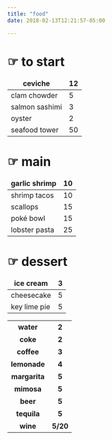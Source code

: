 ```yaml
---
title: "food"
date: 2018-02-13T12:21:57-05:00

---
```


<style>
td, th {
   border: none!important;
}
</style>

<h1> ☞ to start </h1> 

| ceviche  |  12 |
|---|---|
| clam chowder  |  5 |
| salmon sashimi  |  3 |
| oyster  |  2 |
| seafood tower  |  50 |

<h1> ☞ main </h1>  

| garlic shrimp  |  10 |
|---|---|
| shrimp tacos  |  10 |
| scallops  |  15 |
| poké bowl  | 15  |
| lobster pasta | 25 |


<h1> ☞ dessert </h1>

| ice cream  | 3 |
|---|---|
| cheesecake  |  5 |
| key lime pie  |  5 |


<style>
td, th {
   border: none!important;
}
</style>


<table>

<tr>
<th> water </th>
<th> 2 </th>
</tr>

<tr>
<th> coke </th>
<th> 2 </th>
</tr>

<tr>
<th> coffee </th>
<th> 3 </th>
</tr>

<tr>
<th> lemonade </th>
<th> 4 </th>
</tr>

<tr>
<th> margarita </th>
<th> 5 </th>
</tr>

<tr>
<th> mimosa </th>
<th> 5 </th>
</tr>

<tr>
<th> beer </th>
<th> 5 </th>
</tr>

<tr>
<th> tequila </th>
<th> 5 </th>
</tr>

<tr>
<th> wine </th>
<th> 5/20 </th>
</tr>

</table>






